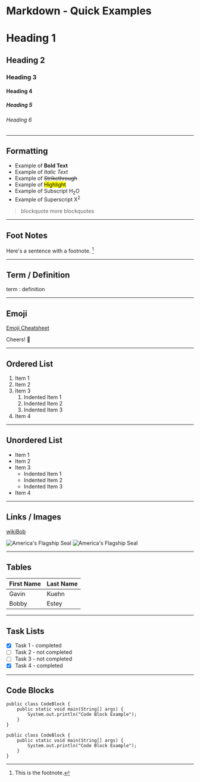 # Markdown - Quick Examples

<!-- comment -->

# Heading 1
## Heading 2
### Heading 3
#### Heading 4
##### Heading 5
###### Heading 6

---
## Formatting
- Example of **Bold Text**
- Example of *Italic Text*
- Example of ~~Strikethrough~~
- Example of <mark>Highlight</mark>
- Example of Subscript H<sub>2</sub>O
- Example of Superscript X<sup>2</sup>
> blockquote
> more blockquotes

---
## Foot Notes
Here's a sentence with a footnote. [^1]

[^1]: This is the footnote.

---
## Term / Definition

term
: definition

---
## Emoji
[Emoji Cheatsheet](https://github.com/ikatyang/emoji-cheat-sheet)

Cheers! :beers:

---
## Ordered List
1. Item 1
2. Item 2
3. Item 3
   1. Indented Item 1
   2. Indented Item 2
   3. Indented Item 3
4. Item 4

---
## Unordered List
- Item 1
- Item 2
- Item 3
    - Indented Item 1
    - Indented Item 2
    - Indented Item 3
- Item 4

---
## Links / Images
[wikiBob](https://gitlab.com/bobby.estey/wikibob/-/blob/master/README.md)

![America's Flagship Seal](https://gitlab.com/bobby.estey/wikibob/-/raw/master/docs/icons/cv64AmericasFlagShip100x100.png)
![America's Flagship Seal](https://gitlab.com/bobby.estey/wikibob/-/raw/master/docs/icons/cv64AmericasFlagShip100x100.png "America's Flag Ship")

---
## Tables
|First Name|Last Name|
|--|--|
|Gavin |Kuehn|
|Bobby|Estey|


---
## Task Lists
- [x] Task 1 - completed
- [ ] Task 2 - not completed
- [ ] Task 3 - not completed
- [x] Task 4 - completed

---
## Code Blocks
```
public class CodeBlock {
    public static void main(String[] args) {
        System.out.println("Code Block Example");
    }
}
```

```
public class CodeBlock {
    public static void main(String[] args) {
        System.out.println("Code Block Example");
    }
}
```

